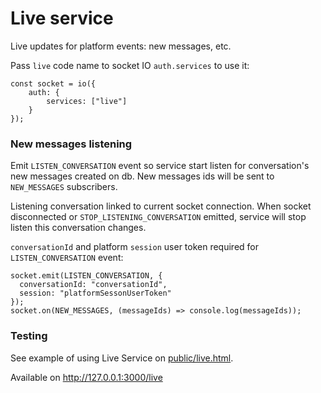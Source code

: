 # Live service

Live updates for platform events: new messages, etc.

Pass `live` code name to socket IO `auth.services` to use it:
```
const socket = io({
    auth: {
        services: ["live"]
    }
});
``` 

### New messages listening

Emit `LISTEN_CONVERSATION` event so service start listen for conversation's new messages created on db.
New messages ids will be sent to `NEW_MESSAGES` subscribers.

Listening conversation linked to current socket connection. 
When socket disconnected or `STOP_LISTENING_CONVERSATION` emitted, 
service will stop listen this conversation changes.    

`conversationId` and platform `session` user token required for `LISTEN_CONVERSATION` event: 
```
socket.emit(LISTEN_CONVERSATION, { 
  conversationId: "conversationId", 
  session: "platformSessonUserToken" 
});
socket.on(NEW_MESSAGES, (messageIds) => console.log(messageIds));
```

### Testing
See example of using Live Service on [public/live.html](public/live.html). 

Available on http://127.0.0.1:3000/live
